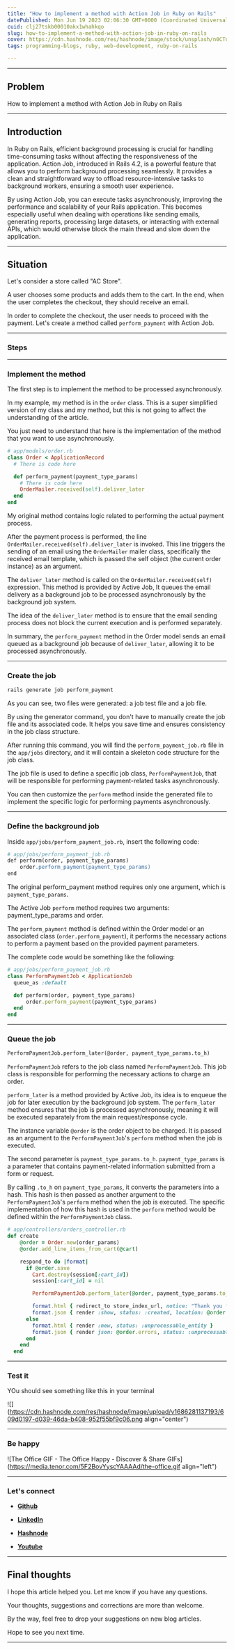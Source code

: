 ```yaml
---
title: "How to implement a method with Action Job in Ruby on Rails"
datePublished: Mon Jun 19 2023 02:06:30 GMT+0000 (Coordinated Universal Time)
cuid: clj27tskb00010akx1whahkqo
slug: how-to-implement-a-method-with-action-job-in-ruby-on-rails
cover: https://cdn.hashnode.com/res/hashnode/image/stock/unsplash/n0CTq0rroso/upload/a14925d48196d47400ccbcc31fd7cc1b.jpeg
tags: programming-blogs, ruby, web-development, ruby-on-rails

---
```


---

## Problem

How to implement a method with Action Job in Ruby on Rails

---

## Introduction

In Ruby on Rails, efficient background processing is crucial for handling time-consuming tasks without affecting the responsiveness of the application. Action Job, introduced in Rails 4.2, is a powerful feature that allows you to perform background processing seamlessly. It provides a clean and straightforward way to offload resource-intensive tasks to background workers, ensuring a smooth user experience.

By using Action Job, you can execute tasks asynchronously, improving the performance and scalability of your Rails application. This becomes especially useful when dealing with operations like sending emails, generating reports, processing large datasets, or interacting with external APIs, which would otherwise block the main thread and slow down the application.

---

## Situation

Let's consider a store called "AC Store".

A user chooses some products and adds them to the cart. In the end, when the user completes the checkout, they should receive an email.

In order to complete the checkout, the user needs to proceed with the payment. Let's create a method called `perform_payment` with Action Job.

---

### Steps

---

### Implement the method

The first step is to implement the method to be processed asynchronously.

In my example, my method is in the `order` class. This is a super simplified version of my class and my method, but this is not going to affect the understanding of the article.

You just need to understand that here is the implementation of the method that you want to use asynchronously.

```ruby
# app/models/order.rb
class Order < ApplicationRecord
  # There is code here

  def perform_payment(payment_type_params)
    # There is code here
    OrderMailer.received(self).deliver_later
  end
end
```

My original method contains logic related to performing the actual payment process.

After the payment process is performed, the line `OrderMailer.received(self).deliver_later` is invoked. This line triggers the sending of an email using the `OrderMailer` mailer class, specifically the received email template, which is passed the self object (the current order instance) as an argument.

The `deliver_later` method is called on the `OrderMailer.received(self)` expression. This method is provided by Active Job, It queues the email delivery as a background job to be processed asynchronously by the background job system.

The idea of the `deliver_later` method is to ensure that the email sending process does not block the current execution and is performed separately.

In summary, the `perform_payment` method in the Order model sends an email queued as a background job because of `deliver_later`, allowing it to be processed asynchronously.

---

### Create the job

```apache
rails generate job perform_payment
```

As you can see, two files were generated: a job test file and a job file.

By using the generator command, you don't have to manually create the job file and its associated code. It helps you save time and ensures consistency in the job class structure.

After running this command, you will find the `perform_payment_job.rb` file in the `app/jobs` directory, and it will contain a skeleton code structure for the job class.

The job file is used to define a specific job class, `PerformPaymentJob`, that will be responsible for performing payment-related tasks asynchronously.

You can then customize the `perform` method inside the generated file to implement the specific logic for performing payments asynchronously.

---

### Define the background job

Inside `app/jobs/perform_payment_job.rb`, insert the following code:

```apache
# app/jobs/perform_payment_job.rb
def perform(order, payment_type_params)
    order.perform_payment(payment_type_params)
end
```

The original perform\_payment method requires only one argument, which is `payment_type_params`.

The Active Job `perform` method requires two arguments: payment\_type\_params and order.

The `perform_payment` method is defined within the Order model or an associated class (`order.perform_payment`), it performs the necessary actions to perform a payment based on the provided payment parameters.

The complete code would be something like the following:

```ruby
# app/jobs/perform_payment_job.rb
class PerformPaymentJob < ApplicationJob
  queue_as :default

  def perform(order, payment_type_params)
      order.perform_payment(payment_type_params)
  end
end
```

---

### Queue the job

```apache
PerformPaymentJob.perform_later(@order, payment_type_params.to_h)
```

`PerformPaymentJob` refers to the job class named `PerformPaymentJob`. This job class is responsible for performing the necessary actions to charge an order.

`perform_later` is a method provided by Active Job, its idea is to enqueue the job for later execution by the background job system. The `perform_later` method ensures that the job is processed asynchronously, meaning it will be executed separately from the main request/response cycle.

The instance variable `@order` is the order object to be charged. It is passed as an argument to the `PerformPaymentJob`'s `perform` method when the job is executed.

The second parameter is `payment_type_params.to_h`. `payment_type_params` is a parameter that contains payment-related information submitted from a form or request.

By calling `.to_h` on `payment_type_params`, it converts the parameters into a hash. This hash is then passed as another argument to the `PerformPaymentJob`'s `perform` method when the job is executed. The specific implementation of how this hash is used in the `perform` method would be defined within the `PerformPaymentJob` class.

```ruby
# app/controllers/orders_controller.rb
def create
    @order = Order.new(order_params)
    @order.add_line_items_from_cart(@cart)

    respond_to do |format|
      if @order.save
        Cart.destroy(session[:cart_id])
        session[:cart_id] = nil

        PerformPaymentJob.perform_later(@order, payment_type_params.to_h)

        format.html { redirect_to store_index_url, notice: "Thank you for your order" }
        format.json { render :show, status: :created, location: @order }
      else
        format.html { render :new, status: :unprocessable_entity }
        format.json { render json: @order.errors, status: :unprocessable_entity }
      end
    end
  end
```

---

### Test it

YOu should see something like this in your terminal

![](https://cdn.hashnode.com/res/hashnode/image/upload/v1686281137193/609d0197-d039-46da-b408-952f55bf9c06.png align="center")

---

### **Be happy**

![The Office GIF - The Office Happy - Discover & Share GIFs](https://media.tenor.com/5F2BovYyscYAAAAd/the-office.gif align="left")

---

### **Let's connect**

* [**Github**](https://github.com/alexcalaca)
    
* [**LinkedIn**](https://linkedin.com/in/alexandrecalacaofficial)
    
* [**Hashnode**](https://hashnode.com/onboard?next=/@alexandrecalaca)
    
* [**Youtube**](https://www.youtube.com/@alexandrecalacaofficial)
    

---

## **Final thoughts**

I hope this article helped you. Let me know if you have any questions.

Your thoughts, suggestions and corrections are more than welcome.

By the way, feel free to drop your suggestions on new blog articles.

Hope to see you next time.

---
